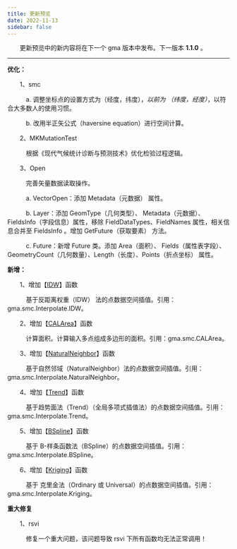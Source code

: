 ```yaml
---
title: 更新预览
date: 2022-11-13
sidebar: false
---
```


&emsp;　更新预览中的新内容将在下一个 gma 版本中发布。下一版本 **1.1.0** 。

---

<font color="#3CB371"><i class="fab fa-superpowers"></i></font> **优化：**

&emsp;　1、smc

&emsp;　　a. 调整坐标点的设置方式为（经度，纬度），*以前为 （纬度，经度）*，以符合大多数人的使用习惯。

&emsp;　　b. 改用半正矢公式（haversine equation）进行空间计算。

&emsp;　2、MKMutationTest

&emsp;　　根据《现代气候统计诊断与预测技术》优化检验过程逻辑。

&emsp;　3、Open

&emsp;　　完善矢量数据读取操作。

&emsp;　　a. VectorOpen：添加 Metadata（元数据） 属性。

&emsp;　　b. Layer：添加 GeomType（几何类型）、 Metadata（元数据）、FieldsInfo（字段信息）属性，移除 FieldDataTypes、FieldNames 属性，相关信息合并至 FieldsInfo 。增加 GetFuture（获取要素） 方法。

&emsp;　　c. Future：新增 Future 类。添加 Area（面积）、 Fields（属性表字段）、GeometryCount（几何数量）、Length（长度）、Points（折点坐标） 属性。

<font color="#616AE5"><i class="fas fa-award"></i></font> **新增：**

&emsp;　1、增加【[IDW](/UserGuide/smc/Interpolate/IDW.html)】函数

&emsp;　　基于反距离权重（IDW） 法的点数据空间插值。引用：gma.smc.Interpolate.IDW。

&emsp;　2、增加【[CALArea](/UserGuide/smc/CALArea.html)】函数

&emsp;　　计算面积。计算输入多点组成多边形的面积。引用：gma.smc.CALArea。

&emsp;　3、增加【[NaturalNeighbor](/UserGuide/smc/Interpolate/NaturalNeighbor.html)】函数

&emsp;　　基于自然邻域（NaturalNeighbor）法的点数据空间插值。引用：gma.smc.Interpolate.NaturalNeighbor。

&emsp;　4、增加【[Trend](/UserGuide/smc/Interpolate/Trend.html)】函数

&emsp;　　基于趋势面法（Trend）（全局多项式插值法）的点数据空间插值。引用：gma.smc.Interpolate.Trend。

&emsp;　5、增加【[BSpline](/UserGuide/smc/Interpolate/BSpline.html)】函数

&emsp;　　基于 B-样条函数法（BSpline）的点数据空间插值。引用：gma.smc.Interpolate.BSpline。

&emsp;　6、增加【[Kriging](/UserGuide/smc/Interpolate/Kriging.html)】函数

&emsp;　　基于 克里金法（Ordinary 或 Universal）的点数据空间插值。引用：gma.smc.Interpolate.Kriging。

<font color="#FFA500"><i class="fas fa-tools"></i></font> **重大修复**

&emsp;　1、rsvi

&emsp;　　修复一个重大问题，该问题导致 rsvi 下所有函数均无法正常调用！

